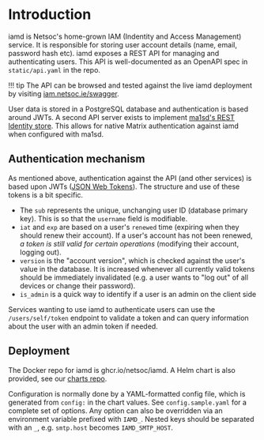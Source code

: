 # Introduction

iamd is Netsoc's home-grown IAM (Indentity and Access Management) service. It is responsible for storing user account
details (name, email, password hash etc). iamd exposes a REST API for managing and authenticating users. This API is
well-documented as an OpenAPI spec in `static/api.yaml` in the repo.

!!! tip
    The API can be browsed and tested against the live iamd deployment by visiting
    [iam.netsoc.ie/swagger](https://iam.netsoc.ie/swagger).

User data is stored in a PostgreSQL database and authentication is based around JWTs. A second API server exists to
implement [ma1sd's REST Identity store](https://github.com/ma1uta/ma1sd/blob/master/docs/stores/rest.md). This allows
for native Matrix authentication against iamd when configured with ma1sd.

## Authentication mechanism

As mentioned above, authentication against the API (and other services) is based upon JWTs
([JSON Web Tokens](https://jwt.io/)). The structure and use of these tokens is a bit specific.

- The `sub` represents the unique, unchanging user ID (database primary key). This is so that the `username` field is
  modifiable.
- `iat` and `exp` are based on a user's `renewed` time (expiring when they should renew their account). If a user's
  account has not been renewed, _a token is still valid for certain operations_ (modifying their account, logging out).
- `version` is the "account version", which is checked against the user's value in the database. It is increased
  whenever all currently valid tokens should be immediately invalidated (e.g. a user wants to "log out" of all devices
  or change their password).
- `is_admin` is a quick way to identify if a user is an admin on the client side

Services wanting to use iamd to authenticate users can use the `/users/self/token` endpoint to validate a token and
can query information about the user with an admin token if needed.

## Deployment

The Docker repo for iamd is ghcr.io/netsoc/iamd. A Helm chart is also provided, see our
[charts repo](https://github.com/netsoc/charts).

Configuration is normally done by a YAML-formatted config file, which is generated from `config:` in the chart values.
See `config.sample.yaml` for a complete set of options. Any option can also be overridden via an environment variable
prefixed with `IAMD_`. Nested keys should be separated with an `_`, e.g. `smtp.host` becomes `IAMD_SMTP_HOST`.
